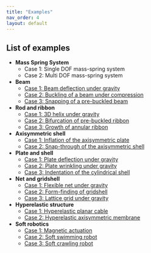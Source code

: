 ```yaml
---
title: "Examples"
nav_order: 4
layout: default
---
```



## List of examples

  - **Mass Spring System**
    - Case 1: Single DOF mass-spring system
    - Case 2: Multi DOF mass-spring system 
  - **Beam**
    - [Case 1: Beam deflection under gravity](examples/2d_curve_case_1.html)
    - [Case 2: Buckling of a beam under compression](examples/2d_curve_case_2.html)
    - [Case 3: Snapping of a pre-buckled beam](examples/2d_curve_case_3.html)
  - **Rod and ribbon**
    - [Case 1: 3D helix under gravity](examples/3d_curve_case_1.html)
    - [Case 2: Bifurcation of pre-buckled ribbon](examples/3d_curve_case_2.html)
    - [Case 3: Growth of annular ribbon](examples/3d_curve_case_3.html)
  - **Axisymmetric shell**
    - [Case 1: Inflation of the axisymmetric plate](examples/2d_surface_case_1.html)
    - [Case 2: Snap-through of the axisymmetric shell](examples/2d_surface_case_2.html)
  - **Plate and shell**
    - [Case 1: Plate deflection under gravity](examples/3d_surface_case_1.html)
    - [Case 2: Plate wrinkling under gravity](examples/3d_surface_case_2.html)
    - [Case 3: Indentation of the cylindrical shell](examples/3d_surface_case_3.html)
  - **Net and gridshell**
    - [Case 1: Flexible net under gravity](examples/rod_network_case_1.html)
    - [Case 2: Form-finding of gridshell](examples/rod_network_case_2.html)
    - [Case 3: Lattice grid under gravity](examples/rod_network_case_3.html)
  - **Hyperelastic structure**
    - [Case 1: Hyperelastic planar cable](examples/hyper_elastic_case_1.html)
    - [Case 2: Hyperelastic axisymmetric membrane](examples/hyper_elastic_case_2.html)
  - **Soft robotics**
    - [Case 1: Magnetic actuation](examples/soft_robot_case_1.html)
    - [Case 2: Soft swimming robot](examples/soft_robot_case_2.html)
    - [Case 3: Soft crawling robot](examples/soft_robot_case_3.html)
